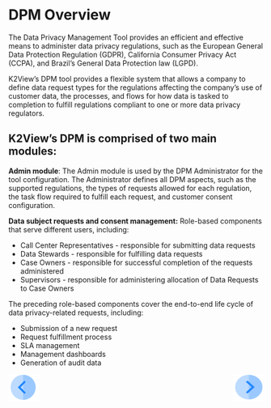 # DPM Overview

The Data Privacy Management Tool provides an efficient and effective means to administer data privacy regulations, such as the European General Data Protection Regulation (GDPR), California Consumer Privacy Act (CCPA), and Brazil’s General Data Protection law (LGPD).

K2View’s DPM tool provides a flexible system that allows a company to define data request types for the regulations affecting the company’s use of customer data, the processes, and flows for how data is tasked to completion to fulfill regulations compliant to one or more data privacy regulators.

## K2View’s DPM is comprised of two main modules:

**Admin module**: The Admin module is used by the DPM Administrator for the tool configuration. The Administrator defines all DPM aspects, such as the supported regulations, the types of requests allowed for each regulation, the task flow required to fulfill each request, and customer consent configuration.

**Data subject requests and consent management:** Role-based components that serve different users, including:

- Call Center Representatives - responsible for submitting data requests
- Data Stewards - responsible for fulfilling data requests
- Case Owners - responsible for successful completion of the requests administered
- Supervisors - responsible for administering allocation of Data Requests to Case Owners

The preceding role-based components cover the end-to-end life cycle of data privacy-related requests, including:

- Submission of a new request
- Request fulfillment process
- SLA management
- Management dashboards
- Generation of audit data



[![Previous](/articles/DPM/images/Previous.png)](/articles/DPM/01_DPM_Overview/01_DPM_Glossary.md)[<img align="right" width="60" height="54" src="/articles/DPM/images/Next.png">](/articles/DPM/01_DPM_Overview/03_Main_DPM_Entities.md)
